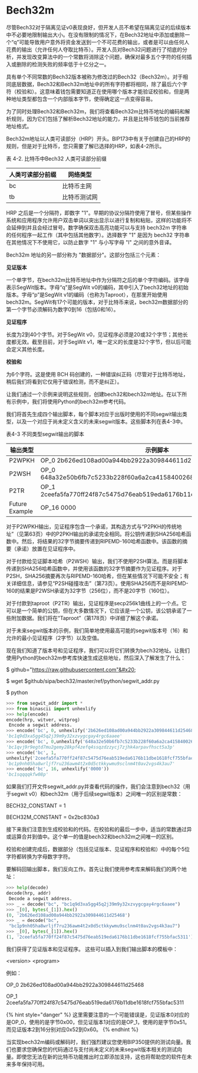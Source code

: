 # Bech32m

尽管Bech32对于隔离见证v0表现良好，但开发人员不希望在隔离见证的后续版本中不必要地限制输出大小。在没有限制的情况下，在Bech32地址中添加或删除一个“q”可能导致用户意外将资金发送到一个不可花费的输出，或者是可以由任何人花费的输出（允许任何人夺取比特币）。开发人员对Bech32问题进行了彻底的分析，并发现改变算法中的一个常数将消除这个问题，确保对最多五个字符的任何插入或删除的检测失败的频率低于十亿分之一。

具有单个不同常数的Bech32版本被称为修改过的Bech32（Bech32m）。对于相同底层数据，Bech32和Bech32m地址中的所有字符都将相同，除了最后六个字符（校验和）。这意味着钱包需要知道正在使用哪个版本才能验证校验和，但是两种地址类型都包含一个内部版本字节，使得确定这一点变得容易。

为了同时处理Bech32和Bech32m，我们将查看Bech32m比特币地址的编码和解析规则，因为它们包括了解析Bech32地址的能力，并且是比特币钱包的当前推荐地址格式。

Bech32m地址以人类可读部分（HRP）开头。BIP173中有关于创建自己的HRP的规则，但是对于比特币，您只需要了解已选择的HRP，如表4-2所示。

表 4-2. 比特币中Bech32 人类可读部分前缀

| 人类可读部分前缀 | 网络类型   |
| -------- | ------ |
| bc       | 比特币主网  |
| tb       | 比特币测试网 |

HRP 之后是一个分隔符，即数字 "1"。早期的协议分隔符使用了冒号，但某些操作系统和应用程序允许用户双击单词以突出显示以进行复制和粘贴，这样的功能将不会延伸到并且会经过冒号。数字确保双击高亮功能可以与支持 bech32m 字符串的任何程序一起工作（其中包括其他数字）。选择数字 "1" 是因为 bech32 字符串在其他情况下不使用它，以防止数字 "1" 与小写字母 "l" 之间的意外音译。

&#x20;Bech32m 地址的另一部分称为 "数据部分"。这部分包括三个元素：

 **见证版本**

一个单字节，在bech32m比特币地址中作为分隔符之后的单个字符编码。该字母表示SegWit版本。字母“q”是SegWit v0的编码，其中引入了bech32地址的初始版本。字母“p”是SegWit v1的编码（也称为Taproot），在那里开始使用bech32m。SegWit有17个可能的版本，对于比特币来说，bech32m数据部分的第一个字节必须解码为数字0到16（包括0和16）。

**见证程序**

长度为2到40个字节。对于SegWit v0，见证程序必须是20或32个字节；其他长度都无效。截至目前，对于SegWit v1，唯一定义的长度是32个字节，但以后可能会定义其他长度。

**校验和**

为6个字符。这是使用 BCH 码创建的，一种错误纠正码（尽管对于比特币地址，稍后我们将看到它仅用于错误检测，而不是纠正）。

 让我们通过一个示例来说明这些规则，创建bech32和bech32m地址。在以下所有示例中，我们将使用Python的bech32m参考代码。&#x20;

我们将首先生成四个输出脚本，每个脚本对应于出版时使用的不同segwit输出类型，以及一个对应于尚未定义含义的未来segwit版本。这些脚本列在表4-3中。

表4-3 不同类型segwit输出的脚本

<table><thead><tr><th width="119">输出类型</th><th>示例脚本</th></tr></thead><tbody><tr><td>P2WPKH</td><td>OP_0 2b626ed108ad00a944bb2922a309844611d25468</td></tr><tr><td>P2WSH</td><td>OP_0 648a32e50b6fb7c5233b228f60a6a2ca4158400268844c4bc295ed5e8c3d626f</td></tr><tr><td>P2TR</td><td>OP_1 2ceefa5fa770ff24f87c5475d76eab519eda6176b11dbe1618fcf755bfac5311</td></tr><tr><td>Future Example</td><td>OP_16 0000</td></tr></tbody></table>

 对于P2WPKH输出，见证程序包含一个承诺，其构造方式与“P2PKH的传统地址”（见第63页）中的P2PKH输出的承诺完全相同。将公钥传递到SHA256哈希函数中。然后，将结果的32字节摘要传递到RIPEMD-160哈希函数中。该函数的摘要（承诺）放置在见证程序中。

对于付款给见证脚本哈希（P2WSH）输出，我们不使用P2SH算法。而是将脚本传递到SHA256哈希函数中，并使用该函数的32字节摘要作为见证程序。对于P2SH，SHA256摘要再次与RIPEMD-160哈希，但在某些情况下可能不安全；有关详细信息，请参见“P2SH碰撞攻击”（第73页）。使用SHA256而不是RIPEMD-160的结果是P2WSH承诺为32字节（256位），而不是20字节（160位）。

对于付款到taproot（P2TR）输出，见证程序是secp256k1曲线上的一个点。它可以是一个简单的公钥，但在大多数情况下，它应该是一个公钥，该公钥承诺了一些附加数据。我们将在“Taproot”（第178页）中详细了解这个承诺。

对于未来segwit版本的示例，我们简单地使用最高可能的segwit版本号（16）和允许的最小见证程序（2字节）以及空值。

现在我们知道了版本号和见证程序，我们可以将它们转换为bech32地址。让我们使用Python的bech32m参考库快速生成这些地址，然后深入了解发生了什么：

$ github="https://raw.githubusercontent.com"&#x20;

$ wget $github/sipa/bech32/master/ref/python/segwit\_addr.py&#x20;

$ python

```python
>>> from segwit_addr import *
>>> from binascii import unhexlify
>>> help(encode)
encode(hrp, witver, witprog)
 Encode a segwit address.
>>> encode('bc', 0, unhexlify('2b626ed108ad00a944bb2922a309844611d25468'))
'bc1q9d3xa5gg45q2j39m9y32xzvygcgay4rgc6aaee'
>>> encode('bc', 0,unhexlify('648a32e50b6fb7c5233b228f60a6a2ca4158400268844c4bc295ed5e8c3d626f'))
'bc1qvj9r9egtd7mu2gemy28kpf4zefq4ssqzdzzycj7zjhk4arpavfhsct5a3p'
>>> encode('bc', 1,
unhexlify('2ceefa5fa770ff24f87c5475d76eab519eda6176b11dbe1618fcf755bfac5311'))
'bc1p9nh05ha8wrljf7ru236awm4t2x0d5ctkkywmu9sclnm4t0av2vgs4k3au7'
>>> encode('bc', 16, unhexlify('0000'))
'bc1sqqqqkfw08p'
```

如果我们打开文件segwit\_addr.py并查看代码的操作，我们会注意到bech32（用于segwit v0）和bech32m（用于后续segwit版本）之间唯一的区别是常数：

BECH32\_CONSTANT = 1&#x20;

BECH32M\_CONSTANT = 0x2bc830a3

接下来我们注意到生成校验和的代码。在校验和的最后一步中，适当的常数通过异或运算合并到值中。这个单一的值是bech32和bech32m之间唯一的区别。

&#x20;校验和创建完成后，数据部分（包括见证版本、见证程序和校验和）中的每个5位字符都转换为字母数字字符。&#x20;

要解码回输出脚本，我们反向工作。首先让我们使用参考库来解码我们的两个地址：

```python
>>> help(decode)
decode(hrp, addr)
 Decode a segwit address.
>>> _ = decode("bc", "bc1q9d3xa5gg45q2j39m9y32xzvygcgay4rgc6aaee")
>>> _[0], bytes(_[1]).hex()
(0, '2b626ed108ad00a944bb2922a309844611d25468')
>>> _ = decode("bc",
 "bc1p9nh05ha8wrljf7ru236awm4t2x0d5ctkkywmu9sclnm4t0av2vgs4k3au7")
>>> _[0], bytes(_[1]).hex()
(1, '2ceefa5fa770ff24f87c5475d76eab519eda6176b11dbe1618fcf755bfac5311')
```

我们获得了见证版本和见证程序。 这些可以插入到我们输出脚本的模板中：

\<version> \<program>

例如：

OP\_0 2b626ed108ad00a944bb2922a309844611d25468&#x20;

OP\_1 2ceefa5fa770ff24f87c5475d76eab519eda6176b11dbe1618fcf755bfac5311

{% hint style="danger" %}
这里需要注意的一个可能错误是，见证版本0对应的是OP\_0，使用的是字节0x00，但见证版本1对应的是OP\_1，使用的是字节0x51。而见证版本2到16分别对应0x52到0x60。
{% endhint %}

当实现bech32m编码或解码时，我们强烈建议您使用BIP350提供的测试向量。我们也要求您确保您的代码通过与支付尚未定义的未来segwit版本相关的测试向量。即使您无法在新的比特币功能推出时立即添加支持，这也将帮助您的软件在未来多年保持可用。

